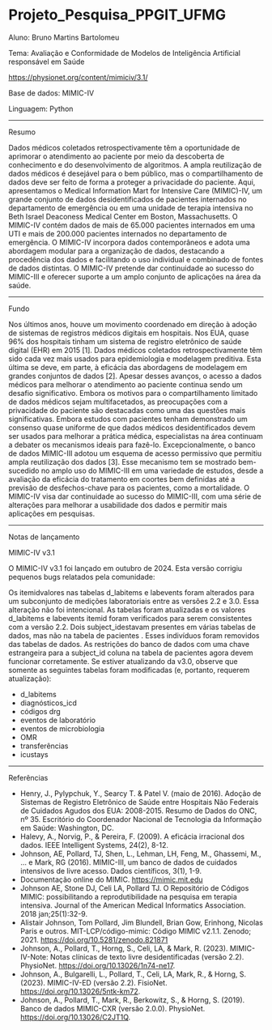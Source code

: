 # Projeto_Pesquisa_PPGIT_UFMG

Aluno: Bruno Martins Bartolomeu

Tema: Avaliação e Conformidade de Modelos de Inteligência Artificial responsável em Saúde

https://physionet.org/content/mimiciv/3.1/

Base de dados: MIMIC-IV 

Linguagem: Python

---

Resumo

Dados médicos coletados retrospectivamente têm a oportunidade de aprimorar o atendimento ao paciente por meio da descoberta de conhecimento e do desenvolvimento de algoritmos. A ampla reutilização de dados médicos é desejável para o bem público, mas o compartilhamento de dados deve ser feito de forma a proteger a privacidade do paciente. Aqui, apresentamos o Medical Information Mart for Intensive Care (MIMIC)-IV, um grande conjunto de dados desidentificados de pacientes internados no departamento de emergência ou em uma unidade de terapia intensiva no Beth Israel Deaconess Medical Center em Boston, Massachusetts. O MIMIC-IV contém dados de mais de 65.000 pacientes internados em uma UTI e mais de 200.000 pacientes internados no departamento de emergência. O MIMIC-IV incorpora dados contemporâneos e adota uma abordagem modular para a organização de dados, destacando a procedência dos dados e facilitando o uso individual e combinado de fontes de dados distintas. O MIMIC-IV pretende dar continuidade ao sucesso do MIMIC-III e oferecer suporte a um amplo conjunto de aplicações na área da saúde.

---

Fundo

Nos últimos anos, houve um movimento coordenado em direção à adoção de sistemas de registros médicos digitais em hospitais. Nos EUA, quase 96% dos hospitais tinham um sistema de registro eletrônico de saúde digital (EHR) em 2015 [1]. Dados médicos coletados retrospectivamente têm sido cada vez mais usados para epidemiologia e modelagem preditiva. Esta última se deve, em parte, à eficácia das abordagens de modelagem em grandes conjuntos de dados [2]. Apesar desses avanços, o acesso a dados médicos para melhorar o atendimento ao paciente continua sendo um desafio significativo. Embora os motivos para o compartilhamento limitado de dados médicos sejam multifacetados, as preocupações com a privacidade do paciente são destacadas como uma das questões mais significativas. Embora estudos com pacientes tenham demonstrado um consenso quase uniforme de que dados médicos desidentificados devem ser usados para melhorar a prática médica, especialistas na área continuam a debater os mecanismos ideais para fazê-lo. Excepcionalmente, o banco de dados MIMIC-III adotou um esquema de acesso permissivo que permitiu ampla reutilização dos dados [3]. Esse mecanismo tem se mostrado bem-sucedido no amplo uso do MIMIC-III em uma variedade de estudos, desde a avaliação da eficácia do tratamento em coortes bem definidas até a previsão de desfechos-chave para os pacientes, como a mortalidade. O MIMIC-IV visa dar continuidade ao sucesso do MIMIC-III, com uma série de alterações para melhorar a usabilidade dos dados e permitir mais aplicações em pesquisas.

---

Notas de lançamento

MIMIC-IV v3.1

O MIMIC-IV v3.1 foi lançado em outubro de 2024. Esta versão corrigiu pequenos bugs relatados pela comunidade:

Os itemidvalores nas tabelas d_labitems e labevents foram alterados para um subconjunto de medições laboratoriais entre as versões 2.2 e 3.0. Essa alteração não foi intencional. As tabelas foram atualizadas e os valores d_labitems e labevents itemid foram verificados para serem consistentes com a versão 2.2.
Dois subject_idestavam presentes em várias tabelas de dados, mas não na tabela de pacientes . Esses indivíduos foram removidos das tabelas de dados. As restrições do banco de dados com uma chave estrangeira para a subject_id coluna na tabela de pacientes agora devem funcionar corretamente.
Se estiver atualizando da v3.0, observe que somente as seguintes tabelas foram modificadas (e, portanto, requerem atualização):

* d_labitems
* diagnósticos_icd
* códigos drg
* eventos de laboratório
* eventos de microbiologia
* OMR
* transferências
* icustays

---

Referências

* Henry, J., Pylypchuk, Y., Searcy T. & Patel V. (maio de 2016). Adoção de Sistemas de Registro Eletrônico de Saúde entre Hospitais Não Federais de Cuidados Agudos dos EUA: 2008-2015. Resumo de Dados do ONC, nº 35. Escritório do Coordenador Nacional de Tecnologia da Informação em Saúde: Washington, DC.
* Halevy, A., Norvig, P., & Pereira, F. (2009). A eficácia irracional dos dados. IEEE Intelligent Systems, 24(2), 8-12.
* Johnson, AE, Pollard, TJ, Shen, L., Lehman, LH, Feng, M., Ghassemi, M., ... e Mark, RG (2016). MIMIC-III, um banco de dados de cuidados intensivos de livre acesso. Dados científicos, 3(1), 1-9.
* Documentação online do MIMIC. https://mimic.mit.edu
* Johnson AE, Stone DJ, Celi LA, Pollard TJ. O Repositório de Códigos MIMIC: possibilitando a reprodutibilidade na pesquisa em terapia intensiva. Journal of the American Medical Informatics Association. 2018 jan;25(1):32-9.
* Alistair Johnson, Tom Pollard, Jim Blundell, Brian Gow, Erinhong, Nicolas Paris e outros. MIT-LCP/código-mimic: Código MIMIC v2.1.1. Zenodo; 2021. https://doi.org/10.5281/zenodo.821871
* Johnson, A., Pollard, T., Horng, S., Celi, LA, & Mark, R. (2023). MIMIC-IV-Note: Notas clínicas de texto livre desidentificadas (versão 2.2). PhysioNet. https://doi.org/10.13026/1n74-ne17.
* Johnson, A., Bulgarelli, L., Pollard, T., Celi, LA, Mark, R., & Horng, S. (2023). MIMIC-IV-ED (versão 2.2). FisioNet. https://doi.org/10.13026/5ntk-km72.
* Johnson, A., Pollard, T., Mark, R., Berkowitz, S., & Horng, S. (2019). Banco de dados MIMIC-CXR (versão 2.0.0). PhysioNet. https://doi.org/10.13026/C2JT1Q.
